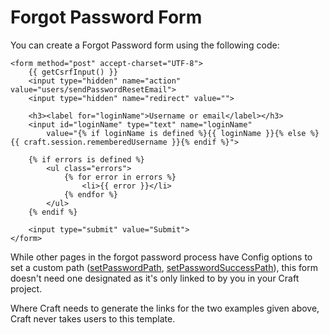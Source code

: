 # Forgot Password Form

You can create a Forgot Password form using the following code:

```twig
<form method="post" accept-charset="UTF-8">
    {{ getCsrfInput() }}
    <input type="hidden" name="action" value="users/sendPasswordResetEmail">
    <input type="hidden" name="redirect" value="">

    <h3><label for="loginName">Username or email</label></h3>
    <input id="loginName" type="text" name="loginName"
        value="{% if loginName is defined %}{{ loginName }}{% else %}{{ craft.session.rememberedUsername }}{% endif %}">

    {% if errors is defined %}
        <ul class="errors">
            {% for error in errors %}
                <li>{{ error }}</li>
            {% endfor %}
        </ul>
    {% endif %}

    <input type="submit" value="Submit">
</form>
```

While other pages in the forgot password process have Config options to set a custom path ([setPasswordPath](https://docs.craftcms.com/v2/config-settings.html#users), [setPasswordSuccessPath](https://docs.craftcms.com/v2/config-settings.html#users)), this form doesn't need one designated as it's only linked to by you in your Craft project.

Where Craft needs to generate the links for the two examples given above, Craft never takes users to this template.
